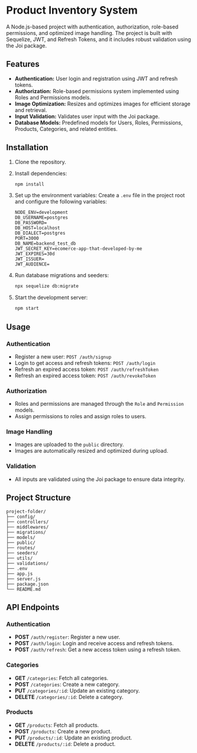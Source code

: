 # Product Inventory System

A Node.js-based project with authentication, authorization, role-based permissions, and optimized image handling. The project is built with Sequelize, JWT, and Refresh Tokens, and it includes robust validation using the Joi package.

## Features

- **Authentication:** User login and registration using JWT and refresh tokens.
- **Authorization:** Role-based permissions system implemented using Roles and Permissions models.
- **Image Optimization:** Resizes and optimizes images for efficient storage and retrieval.
- **Input Validation:** Validates user input with the Joi package.
- **Database Models:** Predefined models for Users, Roles, Permissions, Products, Categories, and related entities.

## Installation

1. Clone the repository.

2. Install dependencies:

   ```bash
   npm install
   ```

3. Set up the environment variables:
   Create a `.env` file in the project root and configure the following variables:

   ```env
   NODE_ENV=development
   DB_USERNAME=postgres
   DB_PASSWORD=
   DB_HOST=localhost
   DB_DIALECT=postgres
   PORT=3000
   DB_NAME=backend_test_db
   JWT_SECRET_KEY=ecomerce-app-that-developed-by-me
   JWT_EXPIRES=30d
   JWT_ISSUER=
   JWT_AUDIENCE=
   ```

4. Run database migrations and seeders:

   ```bash
   npx sequelize db:migrate
   ```

5. Start the development server:
   ```bash
   npm start
   ```

## Usage

### Authentication

- Register a new user: `POST /auth/signup`
- Login to get access and refresh tokens: `POST /auth/login`
- Refresh an expired access token: `POST /auth/refreshToken`
- Refresh an expired access token: `POST /auth/revokeToken`

### Authorization

- Roles and permissions are managed through the `Role` and `Permission` models.
- Assign permissions to roles and assign roles to users.

### Image Handling

- Images are uploaded to the `public` directory.
- Images are automatically resized and optimized during upload.

### Validation

- All inputs are validated using the Joi package to ensure data integrity.

## Project Structure

```
project-folder/
├── config/
├── controllers/
├── middlewares/
├── migrations/
├── models/
├── public/
├── routes/
├── seeders/
├── utils/
├── validations/
├── .env
├── app.js
├── server.js
├── package.json
└── README.md
```

## API Endpoints

### Authentication

- **POST** `/auth/register`: Register a new user.
- **POST** `/auth/login`: Login and receive access and refresh tokens.
- **POST** `/auth/refresh`: Get a new access token using a refresh token.

### Categories

- **GET** `/categories`: Fetch all categories.
- **POST** `/categories`: Create a new category.
- **PUT** `/categories/:id`: Update an existing category.
- **DELETE** `/categories/:id`: Delete a category.

### Products

- **GET** `/products`: Fetch all products.
- **POST** `/products`: Create a new product.
- **PUT** `/products/:id`: Update an existing product.
- **DELETE** `/products/:id`: Delete a product.
